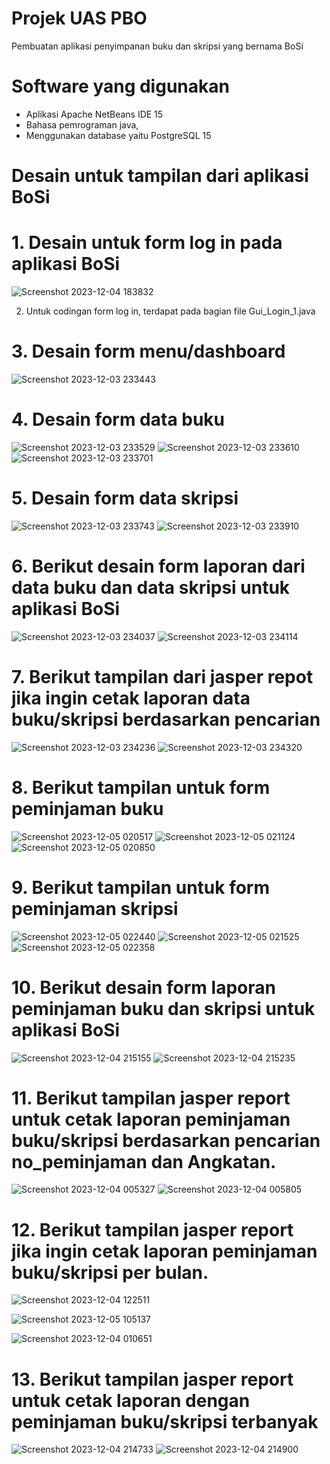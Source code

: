 # Projek UAS PBO 
Pembuatan aplikasi penyimpanan buku dan skripsi yang bernama BoSi

# Software yang digunakan
- Aplikasi Apache NetBeans IDE 15
- Bahasa pemrograman java, 
- Menggunakan database yaitu PostgreSQL 15

# Desain untuk tampilan dari aplikasi BoSi

# 1.	Desain untuk form log in pada aplikasi BoSi

![Screenshot 2023-12-04 183832](https://github.com/EgtyA/TugasPBO2023/assets/149040227/560601a9-a378-42b1-bebe-1a11dff6aa8a)

2.	Untuk codingan form log in, terdapat pada bagian file Gui_Login_1.java

# 3.	Desain form menu/dashboard
![Screenshot 2023-12-03 233443](https://github.com/EgtyA/TugasPBO2023/assets/149040227/01e38f13-a6fb-4139-b983-bb51fdba5fc0)

# 4.	Desain form data buku
![Screenshot 2023-12-03 233529](https://github.com/EgtyA/TugasPBO2023/assets/149040227/ed766c1e-7a5a-4325-a9b4-cdcb73cb482a)
![Screenshot 2023-12-03 233610](https://github.com/EgtyA/TugasPBO2023/assets/149040227/53c6ddb7-c622-407b-b310-5d33b9d68592)
![Screenshot 2023-12-03 233701](https://github.com/EgtyA/TugasPBO2023/assets/149040227/0634f58b-c86f-4f8e-a8c8-7d4f6d6e2eb4)

# 5.	Desain form data skripsi
![Screenshot 2023-12-03 233743](https://github.com/EgtyA/TugasPBO2023/assets/149040227/3d6c9099-7f7c-4f22-8df2-f7273260c116)
![Screenshot 2023-12-03 233910](https://github.com/EgtyA/TugasPBO2023/assets/149040227/31d02445-e019-4f68-a511-baf51681ee73)

# 6.	Berikut desain form laporan dari data buku dan data skripsi untuk aplikasi BoSi
![Screenshot 2023-12-03 234037](https://github.com/EgtyA/TugasPBO2023/assets/149040227/77e726de-8e40-4bbe-839c-f7c43c5eb2a3)
![Screenshot 2023-12-03 234114](https://github.com/EgtyA/TugasPBO2023/assets/149040227/569cb882-71bf-485b-bb0a-97d83b952789)

# 7.	Berikut tampilan dari jasper repot jika ingin cetak laporan data buku/skripsi berdasarkan pencarian

![Screenshot 2023-12-03 234236](https://github.com/EgtyA/TugasPBO2023/assets/149040227/2c97711b-81a1-4aac-9da9-65e9029ccc18)
![Screenshot 2023-12-03 234320](https://github.com/EgtyA/TugasPBO2023/assets/149040227/5c46d584-da8f-4522-997d-6800a22d0a50)

# 8.	Berikut tampilan untuk form peminjaman buku

![Screenshot 2023-12-05 020517](https://github.com/EgtyA/TugasPBO2023/assets/149040227/7cebaf94-d79a-477e-951a-14ce4587ede2)
![Screenshot 2023-12-05 021124](https://github.com/EgtyA/TugasPBO2023/assets/149040227/1880ca7e-df4c-4ab4-8d47-e2f1a8f67740)
![Screenshot 2023-12-05 020850](https://github.com/EgtyA/TugasPBO2023/assets/149040227/0320a9dc-1aef-4ba6-8c39-439f22824baa)

# 9.	Berikut tampilan untuk form peminjaman skripsi

![Screenshot 2023-12-05 022440](https://github.com/EgtyA/TugasPBO2023/assets/149040227/8e3b1001-ed58-4182-8e4e-a7b15f78e8a3)
![Screenshot 2023-12-05 021525](https://github.com/EgtyA/TugasPBO2023/assets/149040227/4c27dbfb-b35c-463e-93ac-2f19d42b1e23)
![Screenshot 2023-12-05 022358](https://github.com/EgtyA/TugasPBO2023/assets/149040227/ff4f9be6-1754-4098-9ce8-0e2a42a117ff)

# 10.	Berikut desain form laporan peminjaman buku dan skripsi untuk aplikasi BoSi

![Screenshot 2023-12-04 215155](https://github.com/EgtyA/TugasPBO2023/assets/149040227/4cf74476-e060-469f-b241-3786ddc70a6e)
![Screenshot 2023-12-04 215235](https://github.com/EgtyA/TugasPBO2023/assets/149040227/f8d39c76-2ab4-494d-93cd-6522c5ebb95b)

# 11.	Berikut tampilan jasper report untuk cetak laporan peminjaman buku/skripsi berdasarkan pencarian no_peminjaman dan Angkatan.

![Screenshot 2023-12-04 005327](https://github.com/EgtyA/TugasPBO2023/assets/149040227/840eacdc-457c-44c7-b1f4-344b1ebf5862)
![Screenshot 2023-12-04 005805](https://github.com/EgtyA/TugasPBO2023/assets/149040227/2832a5f5-0142-4373-b273-36e7794c8d52)

# 12.	Berikut tampilan jasper report jika ingin cetak laporan peminjaman buku/skripsi per bulan. 

![Screenshot 2023-12-04 122511](https://github.com/EgtyA/TugasPBO2023/assets/149040227/b3eab155-5881-4743-a27c-d3bbe7a1eb09)

![Screenshot 2023-12-05 105137](https://github.com/EgtyA/TugasPBO2023/assets/149040227/50d327e7-b6c4-4bac-bad2-64d7e17d3090)

![Screenshot 2023-12-04 010651](https://github.com/EgtyA/TugasPBO2023/assets/149040227/0165cbe8-80ec-4489-8c0a-af03384d60c6)

# 13.	Berikut tampilan jasper report untuk cetak laporan dengan peminjaman buku/skripsi terbanyak

![Screenshot 2023-12-04 214733](https://github.com/EgtyA/TugasPBO2023/assets/149040227/69ac5a95-0134-4e2d-a24e-84d9fe31b884)
![Screenshot 2023-12-04 214900](https://github.com/EgtyA/TugasPBO2023/assets/149040227/369efedc-f604-4c2a-9e4f-faec7fd735e8)





